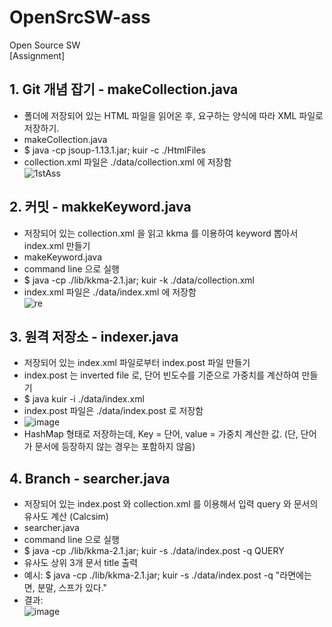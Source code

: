 # OpenSrcSW-ass

Open Source SW <br>
[Assignment]


## 1. Git 개념 잡기 - makeCollection.java
 - 폴더에 저장되어 있는 HTML 파일을 읽어온 후, 요구하는 양식에 따라 XML 파일로 저장하기.<br>
 - makeCollection.java<br>
 - $ java -cp jsoup-1.13.1.jar; kuir -c ./HtmlFiles <br>
 - collection.xml 파일은 ./data/collection.xml 에 저장함 <br>
![1stAss](https://user-images.githubusercontent.com/63097207/110724764-c1335880-8259-11eb-84e9-527c26787643.JPG)

## 2. 커밋 - makkeKeyword.java
 - 저장되어 있는 collection.xml 을 읽고 kkma 를 이용하여 keyword 뽑아서 index.xml 만들기<br>
 - makeKeyword.java<br>
 - command line 으로 실행<br>
 - $ java -cp ./lib/kkma-2.1.jar; kuir -k ./data/collection.xml <br>
 - index.xml 파일은 ./data/index.xml 에 저장함 <br>
![re](https://user-images.githubusercontent.com/63097207/111558244-c18ba080-87d1-11eb-914e-bf013b6eb976.PNG)

## 3. 원격 저장소 - indexer.java
- 저장되어 있는 index.xml 파일로부터 index.post 파일 만들기<br>
- index.post 는 inverted file 로, 단어 빈도수를 기준으로 가중치를 계산하여 만들기<br>
- $ java kuir -i ./data/index.xml <br>
- index.post 파일은 ./data/index.post 로 저장함 <br>
- ![image](https://user-images.githubusercontent.com/63097207/112443531-69840980-8d90-11eb-8d6e-565a33e268a8.png)
- HashMap 형태로 저장하는데, Key = 단어, value = 가중치 계산한 값. (단, 단어가 문서에 등장하지 않는 경우는 포함하지 않음)<br>

## 4. Branch - searcher.java
 - 저장되어 있는 index.post 와 collection.xml 를 이용해서 입력 query 와 문서의 유사도 계산 (Calcsim) <br>
 - searcher.java<br>
 - command line 으로 실행<br>
 - $ java -cp ./lib/kkma-2.1.jar; kuir -s ./data/index.post -q QUERY <br>
 - 유사도 상위 3개 문서 title 출력 <br>
 - 예시: $ java -cp ./lib/kkma-2.1.jar; kuir -s ./data/index.post -q "라면에는 면, 분말, 스프가 있다."<br>
 - 결과:<br> 
 ![image](https://user-images.githubusercontent.com/63097207/113234690-b90c8d00-92dc-11eb-9723-33a6d8b74866.png)
